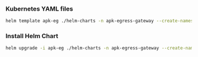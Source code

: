 ### Kubernetes YAML files

```sh
helm template apk-eg ./helm-charts -n apk-egress-gateway --create-namespace -f helm-charts/values-dev.yaml > local-test.yaml
```

### Install Helm Chart

```sh
helm upgrade -i apk-eg ./helm-charts -n apk-egress-gateway --create-namespace -f helm-charts/values-dev.yaml
```

